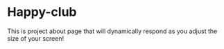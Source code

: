 # Happy-club
This is project about page that will dynamically respond as you adjust the size of your screen!​
